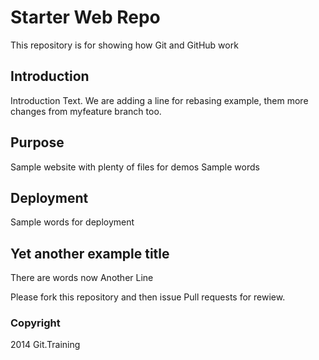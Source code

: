 # Starter Web Repo

This repository is for showing how Git and GitHub work

## Introduction
Introduction Text. We are adding a line for rebasing example, them more changes from myfeature branch too.

## Purpose
Sample website with plenty of files for demos
Sample words

## Deployment
Sample words for deployment

## Yet another example title
There are words now
Another Line

Please fork this repository and then issue Pull requests for rewiew.

### Copyright
2014 Git.Training  